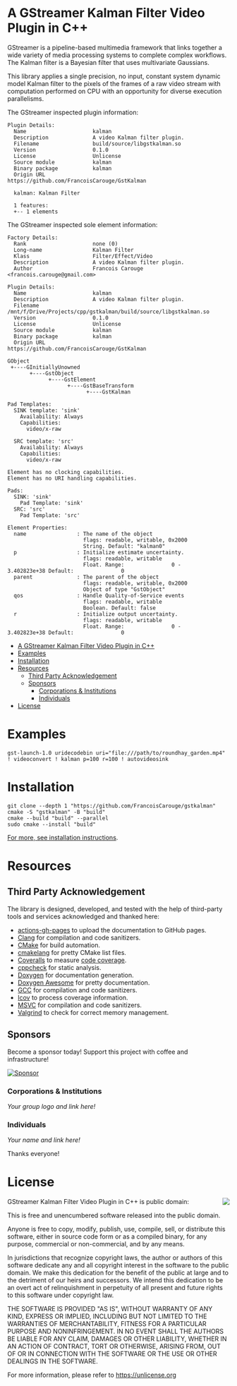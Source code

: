 # A GStreamer Kalman Filter Video Plugin in C++

GStreamer is a pipeline-based multimedia framework that links together a wide variety of media processing systems to complete complex workflows. The Kalman filter is a Bayesian filter that uses multivariate Gaussians.

This library applies a single precision, no input, constant system dynamic model Kalman filter to the pixels of the frames of a raw video stream with computation performed on CPU with an opportunity for diverse execution parallelisms.

The GStreamer inspected plugin information:
```
Plugin Details:
  Name                     kalman
  Description              A video Kalman filter plugin.
  Filename                 build/source/libgstkalman.so
  Version                  0.1.0
  License                  Unlicense
  Source module            kalman
  Binary package           kalman
  Origin URL               https://github.com/FrancoisCarouge/GstKalman

  kalman: Kalman Filter

  1 features:
  +-- 1 elements
```

The GStreamer inspected sole element information:
```
Factory Details:
  Rank                     none (0)
  Long-name                Kalman Filter
  Klass                    Filter/Effect/Video
  Description              A video Kalman filter plugin.
  Author                   Francois Carouge <francois.carouge@gmail.com>

Plugin Details:
  Name                     kalman
  Description              A video Kalman filter plugin.
  Filename                 /mnt/f/Drive/Projects/cpp/gstkalman/build/source/libgstkalman.so
  Version                  0.1.0
  License                  Unlicense
  Source module            kalman
  Binary package           kalman
  Origin URL               https://github.com/FrancoisCarouge/GstKalman

GObject
 +----GInitiallyUnowned
       +----GstObject
             +----GstElement
                   +----GstBaseTransform
                         +----GstKalman

Pad Templates:
  SINK template: 'sink'
    Availability: Always
    Capabilities:
      video/x-raw
  
  SRC template: 'src'
    Availability: Always
    Capabilities:
      video/x-raw

Element has no clocking capabilities.
Element has no URI handling capabilities.

Pads:
  SINK: 'sink'
    Pad Template: 'sink'
  SRC: 'src'
    Pad Template: 'src'

Element Properties:
  name                : The name of the object
                        flags: readable, writable, 0x2000
                        String. Default: "kalman0"
  p                   : Initialize estimate uncertainty.
                        flags: readable, writable
                        Float. Range:               0 -    3.402823e+38 Default:               0 
  parent              : The parent of the object
                        flags: readable, writable, 0x2000
                        Object of type "GstObject"
  qos                 : Handle Quality-of-Service events
                        flags: readable, writable
                        Boolean. Default: false
  r                   : Initialize output uncertainty.
                        flags: readable, writable
                        Float. Range:               0 -    3.402823e+38 Default:               0 
```

- [A GStreamer Kalman Filter Video Plugin in C++](#a-gstreamer-kalman-filter-video-plugin-in-c)
- [Examples](#examples)
- [Installation](#installation)
- [Resources](#resources)
  - [Third Party Acknowledgement](#third-party-acknowledgement)
  - [Sponsors](#sponsors)
    - [Corporations \& Institutions](#corporations--institutions)
    - [Individuals](#individuals)
- [License](#license)

# Examples

```shell
gst-launch-1.0 uridecodebin uri="file:///path/to/roundhay_garden.mp4" ! videoconvert ! kalman p=100 r=100 ! autovideosink
```

# Installation

```shell
git clone --depth 1 "https://github.com/FrancoisCarouge/gstkalman"
cmake -S "gstkalman" -B "build"
cmake --build "build" --parallel
sudo cmake --install "build"
```

[For more, see installation instructions](INSTALL.md).

# Resources

## Third Party Acknowledgement

The library is designed, developed, and tested with the help of third-party tools and services acknowledged and thanked here:

- [actions-gh-pages](https://github.com/peaceiris/actions-gh-pages) to upload the documentation to GitHub pages.
- [Clang](https://clang.llvm.org) for compilation and code sanitizers.
- [CMake](https://cmake.org) for build automation.
- [cmakelang](https://pypi.org/project/cmakelang) for pretty CMake list files.
- [Coveralls](https://coveralls.io) to measure [code coverage](https://coveralls.io/github/FrancoisCarouge/Kalman).
- [cppcheck](https://cppcheck.sourceforge.io) for static analysis.
- [Doxygen](https://doxygen.nl) for documentation generation.
- [Doxygen Awesome](https://github.com/jothepro/doxygen-awesome-css) for pretty documentation.
- [GCC](https://gcc.gnu.org) for compilation and code sanitizers.
- [lcov](http://ltp.sourceforge.net/coverage/lcov.php) to process coverage information.
- [MSVC](https://docs.microsoft.com/en-US/cpp/windows/latest-supported-vc-redist) for compilation and code sanitizers.
- [Valgrind](https://valgrind.org) to check for correct memory management.

## Sponsors

Become a sponsor today! Support this project with coffee and infrastructure!

[![Sponsor](https://img.shields.io/badge/Support-Sponsor-brightgreen)](http://paypal.me/francoiscarouge)

### Corporations & Institutions

*Your group logo and link here!*

### Individuals

*Your name and link here!*

Thanks everyone!

# License

<img align="right" src="http://opensource.org/trademarks/opensource/OSI-Approved-License-100x137.png">

GStreamer Kalman Filter Video Plugin in C++ is public domain:

This is free and unencumbered software released into the public domain.

Anyone is free to copy, modify, publish, use, compile, sell, or
distribute this software, either in source code form or as a compiled
binary, for any purpose, commercial or non-commercial, and by any
means.

In jurisdictions that recognize copyright laws, the author or authors
of this software dedicate any and all copyright interest in the
software to the public domain. We make this dedication for the benefit
of the public at large and to the detriment of our heirs and
successors. We intend this dedication to be an overt act of
relinquishment in perpetuity of all present and future rights to this
software under copyright law.

THE SOFTWARE IS PROVIDED "AS IS", WITHOUT WARRANTY OF ANY KIND,
EXPRESS OR IMPLIED, INCLUDING BUT NOT LIMITED TO THE WARRANTIES OF
MERCHANTABILITY, FITNESS FOR A PARTICULAR PURPOSE AND NONINFRINGEMENT.
IN NO EVENT SHALL THE AUTHORS BE LIABLE FOR ANY CLAIM, DAMAGES OR
OTHER LIABILITY, WHETHER IN AN ACTION OF CONTRACT, TORT OR OTHERWISE,
ARISING FROM, OUT OF OR IN CONNECTION WITH THE SOFTWARE OR THE USE OR
OTHER DEALINGS IN THE SOFTWARE.

For more information, please refer to <https://unlicense.org>